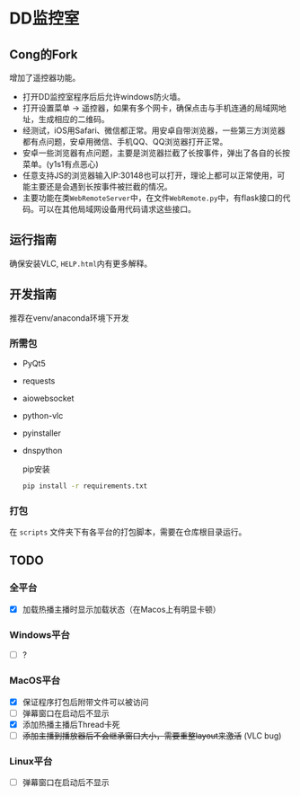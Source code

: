 # DD监控室

## Cong的Fork
增加了遥控器功能。
- 打开DD监控室程序后后允许windows防火墙。
- 打开设置菜单 -> 遥控器，如果有多个网卡，确保点击与手机连通的局域网地址，生成相应的二维码。
- 经测试，iOS用Safari、微信都正常。用安卓自带浏览器，一些第三方浏览器都有点问题，安卓用微信、手机QQ、QQ浏览器打开正常。
- 安卓一些浏览器有点问题，主要是浏览器拦截了长按事件，弹出了各自的长按菜单。(y1s1有点恶心)
- 任意支持JS的浏览器输入IP:30148也可以打开，理论上都可以正常使用，可能主要还是会遇到长按事件被拦截的情况。
- 主要功能在类`WebRemoteServer`中，在文件`WebRemote.py`中，有flask接口的代码。可以在其他局域网设备用代码请求这些接口。

## 运行指南

确保安装VLC, `HELP.html`内有更多解释。

## 开发指南

推荐在venv/anaconda环境下开发

### 所需包
 - PyQt5

 - requests

 - aiowebsocket

 - python-vlc

 - pyinstaller

 - dnspython    

   

   pip安装

   ```bash
   pip install -r requirements.txt
   ```

   

### 打包

在 `scripts` 文件夹下有各平台的打包脚本，需要在仓库根目录运行。

## TODO

### 全平台
 - [X] 加载热播主播时显示加载状态（在Macos上有明显卡顿）

### Windows平台
 - [ ] ?

### MacOS平台
 - [X] 保证程序打包后附带文件可以被访问
 - [ ] 弹幕窗口在启动后不显示
 - [X] 添加热播主播后Thread卡死
 - [ ] ~~添加主播到播放器后不会继承窗口大小，需要重整layout来激活~~ (VLC bug)

### Linux平台
 - [ ] 弹幕窗口在启动后不显示